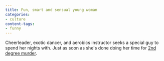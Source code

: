 ```yaml
---
title: Fun, smart and sensual young woman
categories:
- culture
content-tags:
- funny
---
```


Cheerleader, exotic dancer, and aerobics instructor seeks a special guy to spend her nights with.  Just as soon as she's done doing her time for [2nd degree murder][1].

   [1]: http://writeaprisoner.com/template.asp?i=z-311676
